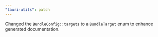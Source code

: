 ```yaml
---
"tauri-utils": patch
---
```


Changed the `BundleConfig::targets` to a `BundleTarget` enum to enhance generated documentation.
